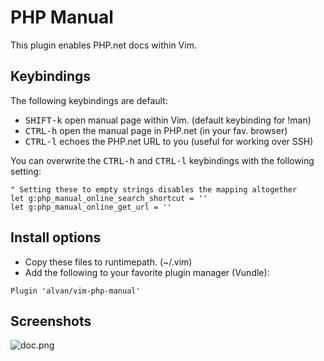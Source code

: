 PHP Manual
==========
This plugin enables PHP.net docs within Vim.

Keybindings
-----------

The following keybindings are default:
* <kbd>SHIFT-k</kbd> open manual page within Vim. (default keybinding for !man)
* <kbd>CTRL-h</kbd> open the manual page in PHP.net (in your fav. browser)
* <kbd>CTRL-l</kbd> echoes the PHP.net URL to you (useful for working over SSH)

You can overwrite the <kbd>CTRL-h</kbd> and <kbd>CTRL-l</kbd> keybindings with
the following setting:

```vim
" Setting these to empty strings disables the mapping altogether
let g:php_manual_online_search_shortcut = ''
let g:php_manual_online_get_url = ''
```

Install options
---------------

* Copy these files to runtimepath. (~/.vim)
* Add the following to your favorite plugin manager (Vundle):

`Plugin 'alvan/vim-php-manual'`

Screenshots
-----------
![doc.png](screenshots/20140829/doc.png)
